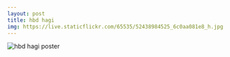 ```yaml
---
layout: post
title: hbd hagi
img: https://live.staticflickr.com/65535/52438984525_6c0aa081e8_h.jpg
---
```


<img src="{{ page.img }}" alt="hbd hagi poster" class="img-fluid">
